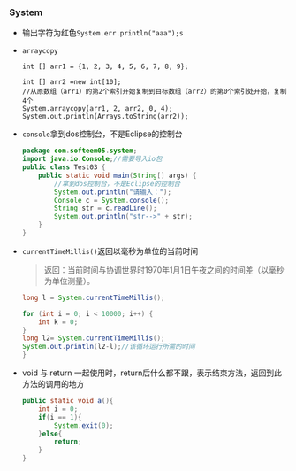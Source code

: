 ### System

* 输出字符为红色`System.err.println("aaa");s`

* `arraycopy`

  ```jav
  int [] arr1 = {1, 2, 3, 4, 5, 6, 7, 8, 9};
  
  int [] arr2 =new int[10];
  //从原数组（arr1）的第2个索引开始复制到目标数组（arr2）的第0个索引处开始，复制4个
  System.arraycopy(arr1, 2, arr2, 0, 4);
  System.out.println(Arrays.toString(arr2));
  ```

* `console`拿到dos控制台，不是Eclipse的控制台

  ```java
  package com.softeem05.system;
  import java.io.Console;//需要导入io包
  public class Test03 {
      public static void main(String[] args) {
          //拿到dos控制台，不是Eclipse的控制台
          System.out.println("请输入：");
          Console c = System.console();
          String str = c.readLine();
          System.out.println("str-->" + str);
      }
  }
  ```

* `currentTimeMillis()`返回以毫秒为单位的当前时间

  > 返回：当前时间与协调世界时1970年1月1日午夜之间的时间差（以毫秒为单位测量）。

  ```java
  long l = System.currentTimeMillis();
  
  for (int i = 0; i < 10000; i++) {
      int k = 0;
  }
  long l2= System.currentTimeMillis();
  System.out.println(l2-l);//该循环运行所需的时间
  }
  ```

* void 与 return 一起使用时，return后什么都不跟，表示结束方法，返回到此方法的调用的地方

  ```java
  public static void a(){
      int i = 0;
      if(i == 1){
          System.exit(0);
      }else{
          return;
      }
  }
  ```